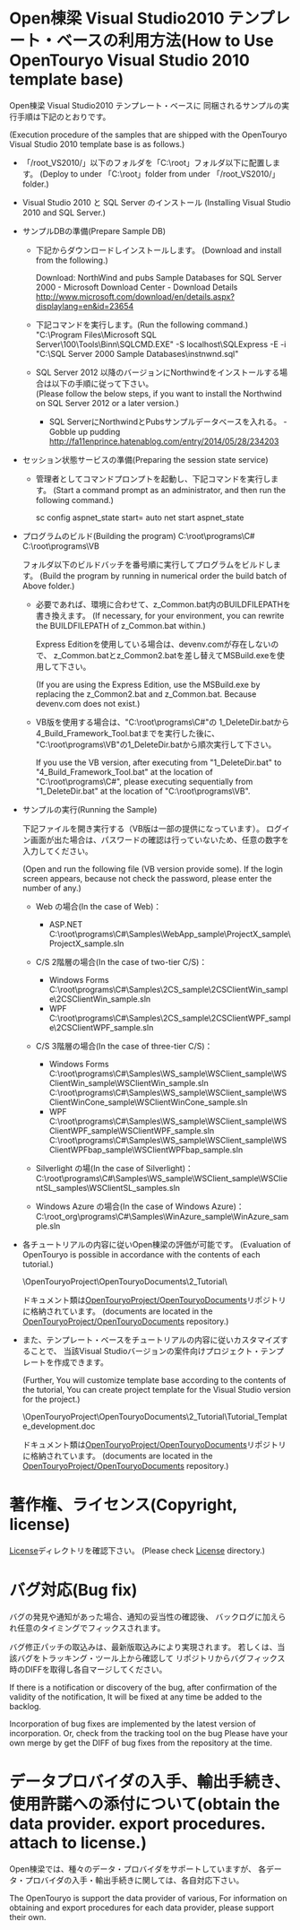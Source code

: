 ﻿# Open棟梁 Visual Studio2010 テンプレート・ベースの利用方法(How to Use OpenTouryo Visual Studio 2010 template base)


Open棟梁 Visual Studio2010 テンプレート・ベースに
同梱されるサンプルの実行手順は下記のとおりです。

(Execution procedure of the samples that are shipped with the
OpenTouryo Visual Studio 2010 template base is as follows.)

* 「/root_VS2010/」以下のフォルダを「C:\root」フォルダ以下に配置します。
   (Deploy to under 「C:\root」folder from under 「/root_VS2010/」folder.)
   
* Visual Studio 2010 と SQL Server のインストール
   (Installing Visual Studio 2010 and SQL Server.)
   
* サンプルDBの準備(Prepare Sample DB)

   - 下記からダウンロードしインストールします。
      (Download and install from the following.)
      
      Download: NorthWind and pubs Sample Databases for SQL Server 2000 - Microsoft Download Center - Download Details
      http://www.microsoft.com/download/en/details.aspx?displaylang=en&id=23654
      
   - 下記コマンドを実行します。(Run the following command.)
      "C:\Program Files\Microsoft SQL Server\100\Tools\Binn\SQLCMD.EXE" -S localhost\SQLExpress -E -i "C:\SQL Server 2000 Sample Databases\instnwnd.sql"
      
   - SQL Server 2012 以降のバージョンにNorthwindをインストールする場合は以下の手順に従って下さい。  
      (Please follow the below steps, if you want to install the Northwind on SQL Server 2012 or a later version.)
      - SQL ServerにNorthwindとPubsサンプルデータベースを入れる。 - Gobble up pudding  
http://fa11enprince.hatenablog.com/entry/2014/05/28/234203


* セッション状態サービスの準備(Preparing the session state service)
   - 管理者としてコマンドプロンプトを起動し、下記コマンドを実行します。
      (Start a command prompt as an administrator, and then run the following command.)
      
      sc config aspnet_state start= auto
      net start aspnet_state

* プログラムのビルド(Building the program)
   C:\root\programs\C#
   C:\root\programs\VB

   フォルダ以下のビルドバッチを番号順に実行してプログラムをビルドします。
   (Build the program by running in numerical order the build batch of Above folder.)

   - 必要であれば、環境に合わせて、z_Common.bat内のBUILDFILEPATHを書き換えます。
     (If necessary, for your environment, you can rewrite the BUILDFILEPATH of z_Common.bat within.)
   
     Express Editionを使用している場合は、devenv.comが存在しないので、
     z_Common.batとz_Common2.batを差し替えてMSBuild.exeを使用して下さい。
     
     (If you are using the Express Edition,
     use the MSBuild.exe by replacing the z_Common2.bat and z_Common.bat.
     Because devenv.com does not exist.)
   
   - VB版を使用する場合は、"C:\root\programs\C#\"の
     1_DeleteDir.batから4_Build_Framework_Tool.batまでを実行した後に、
     "C:\root\programs\VB\"の1_DeleteDir.batから順次実行して下さい。
     
     If you use the VB version,
     after executing from "1_DeleteDir.bat" to "4_Build_Framework_Tool.bat" at the location of "C:\root\programs\C#\",
     please executing sequentially from "1_DeleteDir.bat" at the location of "C:\root\programs\VB\".
     
* サンプルの実行(Running the Sample)

   下記ファイルを開き実行する（VB版は一部の提供になっています）。
   ログイン画面が出た場合は、パスワードの確認は行っていないため、任意の数字を入力してください。
   
   (Open and run the following file (VB version provide some). 
   If the login screen appears, because not check the password, please enter the number of any.)
   
   - Web の場合(In the case of Web)：
      - ASP.NET
         C:\root\programs\C#\Samples\WebApp_sample\ProjectX_sample\ProjectX_sample.sln
    
   - C/S 2階層の場合(In the case of two-tier C/S)：
      - Windows Forms
         C:\root\programs\C#\Samples\2CS_sample\2CSClientWin_sample\2CSClientWin_sample.sln
      - WPF
         C:\root\programs\C#\Samples\2CS_sample\2CSClientWPF_sample\2CSClientWPF_sample.sln
    
   - C/S 3階層の場合(In the case of three-tier C/S)：
      - Windows Forms
         C:\root\programs\C#\Samples\WS_sample\WSClient_sample\WSClientWin_sample\WSClientWin_sample.sln
         C:\root\programs\C#\Samples\WS_sample\WSClient_sample\WSClientWinCone_sample\WSClientWinCone_sample.sln
      - WPF
         C:\root\programs\C#\Samples\WS_sample\WSClient_sample\WSClientWPF_sample\WSClientWPF_sample.sln
         C:\root\programs\C#\Samples\WS_sample\WSClient_sample\WSClientWPFbap_sample\WSClientWPFbap_sample.sln
    
   - Silverlight の場(In the case of Silverlight)：
      C:\root\programs\C#\Samples\WS_sample\WSClient_sample\WSClientSL_samples\WSClientSL_samples.sln
   - Windows Azure の場合(In the case of Windows Azure)：
      C:\root_org\programs\C#\Samples\WinAzure_sample\WinAzure_sample.sln

* 各チュートリアルの内容に従いOpen棟梁の評価が可能です。
   (Evaluation of OpenTouryo is possible in accordance with the contents of each tutorial.)
   
   \OpenTouryoProject\OpenTouryoDocuments\2_Tutorial\
   
   ドキュメント類は[OpenTouryoProject/OpenTouryoDocuments](https://github.com/OpenTouryoProject/OpenTouryoDocuments)リポジトリに格納されています。
   (documents are located in the [OpenTouryoProject/OpenTouryoDocuments](https://github.com/OpenTouryoProject/OpenTouryoDocuments) repository.)
   
* また、テンプレート・ベースをチュートリアルの内容に従いカスタマイズすることで、
   当該Visual Studioバージョンの案件向けプロジェクト・テンプレートを作成できます。
   
   (Further, You  will customize template base according to the contents of the tutorial, 
   You can create project template for the Visual Studio version for the project.)
    
   \OpenTouryoProject\OpenTouryoDocuments\2_Tutorial\Tutorial_Template_development.doc
   
   ドキュメント類は[OpenTouryoProject/OpenTouryoDocuments](https://github.com/OpenTouryoProject/OpenTouryoDocuments)リポジトリに格納されています。
   (documents are located in the [OpenTouryoProject/OpenTouryoDocuments](https://github.com/OpenTouryoProject/OpenTouryoDocuments) repository.)
   
# 著作権、ライセンス(Copyright, license)

[License](https://github.com/OpenTouryoProject/OpenTouryoTemplates/tree/master/license)ディレクトリを確認下さい。
(Please check [License](https://github.com/OpenTouryoProject/OpenTouryoTemplates/tree/master/license) directory.)

# バグ対応(Bug fix)

バグの発見や通知があった場合、通知の妥当性の確認後、
バックログに加えられ任意のタイミングでフィックスされます。

バグ修正パッチの取込みは、最新版取込みにより実現されます。
若しくは、当該バグをトラッキング・ツール上から確認して
リポジトリからバグフィックス時のDIFFを取得し各自マージしてください。

If there is a notification or discovery of the bug,
after confirmation of the validity of the notification, 
It will be fixed at any time be added to the backlog. 

Incorporation of bug fixes are implemented by the latest version of incorporation. 
Or, check from the tracking tool on the bug 
Please have your own merge by get the DIFF of bug fixes from the repository at the time.

# データプロバイダの入手、輸出手続き、使用許諾への添付について(obtain the data provider. export procedures. attach to license.)

Open棟梁では、種々のデータ・プロバイダをサポートしていますが、
各データ・プロバイダの入手・輸出手続きに関しては、各自対応下さい。

The OpenTouryo is support the data provider of various, 
For information on obtaining and export procedures for each data provider, please support their own.
